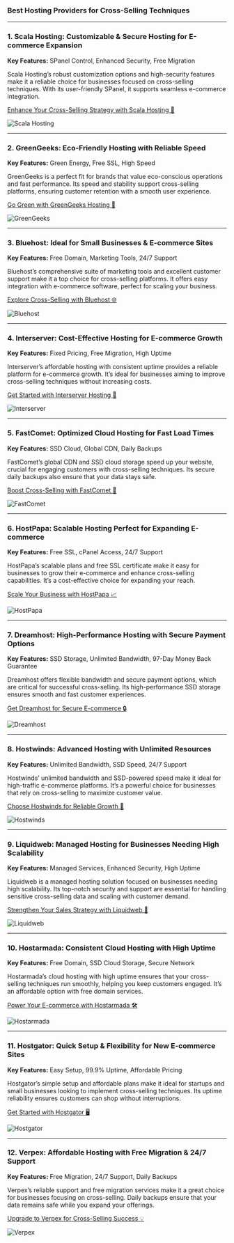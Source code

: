 ### Best Hosting Providers for Cross-Selling Techniques

---

### 1. Scala Hosting: Customizable & Secure Hosting for E-commerce Expansion
**Key Features:** SPanel Control, Enhanced Security, Free Migration

Scala Hosting’s robust customization options and high-security features make it a reliable choice for businesses focused on cross-selling techniques. With its user-friendly SPanel, it supports seamless e-commerce integration.

[Enhance Your Cross-Selling Strategy with Scala Hosting 🔗](https://snipitx.com/scala-jy)

![Scala Hosting](https://i.imgur.com/uJ5JIK3.png "Scala Web Hosting")

---

### 2. GreenGeeks: Eco-Friendly Hosting with Reliable Speed
**Key Features:** Green Energy, Free SSL, High Speed

GreenGeeks is a perfect fit for brands that value eco-conscious operations and fast performance. Its speed and stability support cross-selling platforms, ensuring customer retention with a smooth user experience.

[Go Green with GreenGeeks Hosting 🌱](https://snipitx.com/greengeeks-jy)

![GreenGeeks](https://i.imgur.com/eEwuntu.jpg "GreenGeeks Hosting")

---

### 3. Bluehost: Ideal for Small Businesses & E-commerce Sites
**Key Features:** Free Domain, Marketing Tools, 24/7 Support

Bluehost’s comprehensive suite of marketing tools and excellent customer support make it a top choice for cross-selling platforms. It offers easy integration with e-commerce software, perfect for scaling your business.

[Explore Cross-Selling with Bluehost 🌐](https://snipitx.com/bluehost-jy)

![Bluehost](https://i.imgur.com/PasFF9E.jpeg "Bluehost Hosting")

---

### 4. Interserver: Cost-Effective Hosting for E-commerce Growth
**Key Features:** Fixed Pricing, Free Migration, High Uptime

Interserver’s affordable hosting with consistent uptime provides a reliable platform for e-commerce growth. It’s ideal for businesses aiming to improve cross-selling techniques without increasing costs.

[Get Started with Interserver Hosting 💼](https://snipitx.com/interserver-jy)

![Interserver](https://i.imgur.com/OM5dOEW.jpeg "Interserver Hosting")

---

### 5. FastComet: Optimized Cloud Hosting for Fast Load Times
**Key Features:** SSD Cloud, Global CDN, Daily Backups

FastComet’s global CDN and SSD cloud storage speed up your website, crucial for engaging customers with cross-selling techniques. Its secure daily backups also ensure that your data stays safe.

[Boost Cross-Selling with FastComet 🚀](https://snipitx.com/fastcomet-jy)

![FastComet](https://i.imgur.com/7qgXuWp.png "FastComet Hosting")

---

### 6. HostPapa: Scalable Hosting Perfect for Expanding E-commerce
**Key Features:** Free SSL, cPanel Access, 24/7 Support

HostPapa’s scalable plans and free SSL certificate make it easy for businesses to grow their e-commerce and enhance cross-selling capabilities. It’s a cost-effective choice for expanding your reach.

[Scale Your Business with HostPapa 📈](https://snipitx.com/hostpapa-jy)

![HostPapa](https://i.imgur.com/ouDTkvl.jpeg "HostPapa Hosting")

---

### 7. Dreamhost: High-Performance Hosting with Secure Payment Options
**Key Features:** SSD Storage, Unlimited Bandwidth, 97-Day Money Back Guarantee

Dreamhost offers flexible bandwidth and secure payment options, which are critical for successful cross-selling. Its high-performance SSD storage ensures smooth and fast customer experiences.

[Get Dreamhost for Secure E-commerce 🔒](https://snipitx.com/dreamhost-jy)

![Dreamhost](https://i.imgur.com/rXIg8ip.jpeg "Dreamhost Hosting")

---

### 8. Hostwinds: Advanced Hosting with Unlimited Resources
**Key Features:** Unlimited Bandwidth, SSD Speed, 24/7 Support

Hostwinds’ unlimited bandwidth and SSD-powered speed make it ideal for high-traffic e-commerce platforms. It’s a powerful choice for businesses that rely on cross-selling to maximize customer value.

[Choose Hostwinds for Reliable Growth 🔋](https://snipitx.com/hostwinds-jy)

![Hostwinds](https://i.imgur.com/53aSNXx.jpeg "Hostwinds Hosting")

---

### 9. Liquidweb: Managed Hosting for Businesses Needing High Scalability
**Key Features:** Managed Services, Enhanced Security, High Uptime

Liquidweb is a managed hosting solution focused on businesses needing high scalability. Its top-notch security and support are essential for handling sensitive cross-selling data and scaling with customer demand.

[Strengthen Your Sales Strategy with Liquidweb 🔧](https://snipitx.com/liquidweb-jy)

![Liquidweb](https://i.imgur.com/4IvT9SC.jpeg "Liquidweb Hosting")

---

### 10. Hostarmada: Consistent Cloud Hosting with High Uptime
**Key Features:** Free Domain, SSD Cloud Storage, Secure Network

Hostarmada’s cloud hosting with high uptime ensures that your cross-selling techniques run smoothly, helping you keep customers engaged. It’s an affordable option with free domain services.

[Power Your E-commerce with Hostarmada 🛠️](https://snipitx.com/hostarmada-jy)

![Hostarmada](https://i.imgur.com/KFbdf3o.jpeg "Hostarmada Hosting")

---

### 11. Hostgator: Quick Setup & Flexibility for New E-commerce Sites
**Key Features:** Easy Setup, 99.9% Uptime, Affordable Pricing

Hostgator’s simple setup and affordable plans make it ideal for startups and small businesses looking to implement cross-selling techniques. Its uptime reliability ensures customers can shop without interruptions.

[Get Started with Hostgator 🖥️](https://snipitx.com/hostgator-jy)

![Hostgator](https://i.imgur.com/BcVkH57.jpeg "Hostgator Hosting")

---

### 12. Verpex: Affordable Hosting with Free Migration & 24/7 Support
**Key Features:** Free Migration, 24/7 Support, Daily Backups

Verpex’s reliable support and free migration services make it a great choice for businesses focusing on cross-selling. Daily backups ensure that your data remains safe while you expand your offerings.

[Upgrade to Verpex for Cross-Selling Success 💡](https://snipitx.com/verpex-jy)

![Verpex](https://i.imgur.com/6x5LhiS.jpeg "Verpex Hosting")
